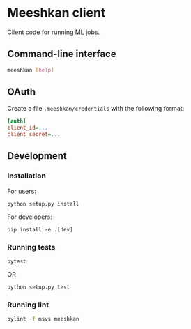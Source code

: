 # Meeshkan client

Client code for running ML jobs.

## Command-line interface
```bash
meeshkan [help]
```

## OAuth
Create a file `.meeshkan/credentials` with the following format:
```ini
[auth]
client_id=...
client_secret=...
```

## Development

### Installation
For users:
```{bash}
python setup.py install
```

For developers:
```{bash}
pip install -e .[dev]
```

### Running tests
```{bash}
pytest
```

OR

```{bash}
python setup.py test
```

### Running lint
```bash
pylint -f msvs meeshkan
```
